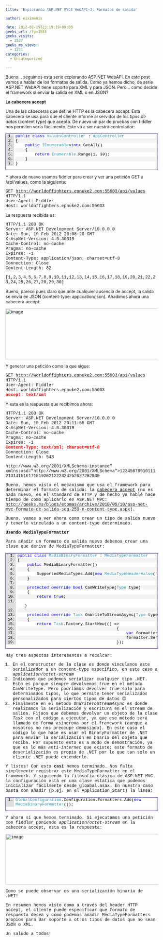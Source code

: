```yaml
---
title: 'Explorando ASP.NET MVC4 WebAPI–3: Formatos de salida'

author: eiximenis

date: 2012-02-19T23:19:19+00:00
geeks_url: /?p=1588
geeks_visits:
  - 2527
geeks_ms_views:
  - 1231
categories:
  - Uncategorized

---
```

Bueno… seguimos esta serie explorando ASP.NET WebAPI. En este post vamos a hablar de los formatos de salida. Como ya hemos dicho, de serie ASP.NET WebAPI tiene soporte para XML y para JSON. Pero… como decide el framework si enviar la salida en XML o en JSON?

<!--more-->

**La cabecera accept**

Una de las cabeceras que define HTTP es la cabecera accept. Esta cabecera se usa para que el cliente informe al servidor de los _tipos de datos_ (content type) que acepta. De nuevo un par de pruebas con fiddler nos permiten verlo fácilmente. Este va a ser nuestro controlador:

<div style="border-bottom: #000080 1px solid; border-left: #000080 1px solid; font-family: &#39;Courier New&#39;, courier, monospace; color: #000; font-size: 10pt; border-top: #000080 1px solid; border-right: #000080 1px solid">
  <div style="background: #ddd; max-height: 300px; overflow: auto">
    <ol style="padding-bottom: 0px; margin: 0px 0px 0px 2em; padding-left: 5px; padding-right: 0px; white-space: nowrap; background: #ffffff; padding-top: 0px">
      <li>
        <span style="color: #0000ff">public</span> <span style="color: #0000ff">class</span> <span style="color: #2b91af">ValuesController</span> : <span style="color: #2b91af">ApiController</span>
      </li>
      <li style="background: #f3f3f3">
        {
      </li>
      <li>
        &#160;&#160;&#160; <span style="color: #0000ff">public</span> <span style="color: #2b91af">IEnumerable</span><<span style="color: #0000ff">int</span>> GetAll()
      </li>
      <li style="background: #f3f3f3">
        &#160;&#160;&#160; {
      </li>
      <li>
        &#160;&#160;&#160;&#160;&#160;&#160;&#160; <span style="color: #0000ff">return</span> <span style="color: #2b91af">Enumerable</span>.Range(1, 30);
      </li>
      <li style="background: #f3f3f3">
        &#160;&#160;&#160; }
      </li>
      <li>
        }
      </li>
    </ol>
  </div></p>
</div>

Y ahora de nuevo usamos fiddler para crear y ver una petición GET a /api/values, como la siguiente:

<font face="Courier New">GET </font>[<font face="Courier New">http://worldoffighters.epnuke2.com:55603/api/values</font>][1] <font face="Courier New">HTTP/1.1 <br />User-Agent: Fiddler <br />Host: worldoffighters.epnuke2.com:55603</font>

La respuesta recibida es:

<font face="Courier New">HTTP/1.1 200 OK <br />Server: ASP.NET Development Server/10.0.0.0 <br />Date: Sun, 19 Feb 2012 20:08:20 GMT <br />X-AspNet-Version: 4.0.30319 <br />Cache-Control: no-cache <br />Pragma: no-cache <br />Expires: -1 <br />Content-Type: application/json; charset=utf-8 <br />Connection: Close <br />Content-Length: 82</font>

<font face="Courier New">[1,2,3,4,5,6,7,8,9,10,11,12,13,14,15,16,17,18,19,20,21,22,23,24,25,26,27,28,29,30]</font>

Bueno, parece pues claro que ante cualquier ausencia de accept, la salida se envía en JSON (content-type: application/json). Añadimos ahora una cabecera accept:

[<img style="background-image: none; border-right-width: 0px; padding-left: 0px; padding-right: 0px; display: inline; border-top-width: 0px; border-bottom-width: 0px; border-left-width: 0px; padding-top: 0px" title="image" border="0" alt="image" src="http://geeks.ms/cfs-file.ashx/__key/CommunityServer.Blogs.Components.WeblogFiles/etomas/image_5F00_thumb_5F00_533E248C.png" width="644" height="167" />][2]

Y generar una petición como la que sigue:

<font face="Courier New">GET </font>[<font face="Courier New">http://worldoffighters.epnuke2.com:55603/api/values</font>][1] <font face="Courier New">HTTP/1.1 <br />User-Agent: Fiddler <br />Host: worldoffighters.epnuke2.com:55603 <br /><strong><font color="#ff0000">accept: text/xml</font></strong></font>

Y esta es la respuesta que recibimos ahora:

<font face="Courier New">HTTP/1.1 200 OK <br />Server: ASP.NET Development Server/10.0.0.0 <br />Date: Sun, 19 Feb 2012 20:11:55 GMT <br />X-AspNet-Version: 4.0.30319 <br />Cache-Control: no-cache <br />Pragma: no-cache <br />Expires: -1 <br /><strong><font color="#ff0000">Content-Type: text/xml; charset=utf-8</font></strong> <br />Connection: Close <br />Content-Length: 543</font>

<p style="word-wrap: break-word">
  <font face="Courier New"><?xml version="1.0" encoding="utf-8"?><ArrayOfInt xmlns:xsi="</font><a href="http://www.w3.org/2001/XMLSchema-instance&quot;"><font face="Courier New">http://www.w3.org/2001/XMLSchema-instance"</font></a><font face="Courier New"> xmlns:xsd="http://www.w3.org/2001/XMLSchema"><int>1</int><int>2</int><int>3</int><int>4</int><int>5</int><int>6</int><int>7</int><int>8</int><int>9</int><int>10</int><int>11</int><int>12</int><int>13</int><int>14</int><int>15</int><int>16</int><int>17</int><int>18</int><int>19</int><int>20</int><int>21</int><int>22</int><int>23</int><int>24</int><int>25</int><int>26</int><int>27</int><int>28</int><int>29</int><int>30</int></ArrayOfInt></font>
</p>

Bueno, hemos visto el mecanismo que usa el framework para determinar el formato de salida: la [cabecera accept][3] (no es nada nuevo, es el standard de HTTP y de hecho ya hablé hace tiempo de como aplicarlo en ASP.NET MVC: <http://geeks.ms/blogs/etomas/archive/2010/09/10/asp-net-mvc-formato-de-salida-seg-250-n-content-type.aspx>).

Bueno, vamos a ver ahora como crear un tipo de salida nuevo y tenerlo vinculado a un content-type determinado.

**Usando MediaTypeFormatter**

Para añadir un formato de salida nuevo debemos crear una clase que derive de MediaTypeFormatter:

<div style="border-bottom: #000080 1px solid; border-left: #000080 1px solid; font-family: &#39;Courier New&#39;, courier, monospace; color: #000; font-size: 10pt; border-top: #000080 1px solid; border-right: #000080 1px solid">
  <div style="background: #ddd; max-height: 300px; overflow: auto">
    <ol style="padding-bottom: 0px; margin: 0px 0px 0px 2.5em; padding-left: 5px; padding-right: 0px; white-space: nowrap; background: #ffffff; padding-top: 0px">
      <li>
        <span style="color: #0000ff">public</span> <span style="color: #0000ff">class</span> <span style="color: #2b91af">MediaBinaryFormatter</span> : <span style="color: #2b91af">MediaTypeFormatter</span>
      </li>
      <li style="background: #f3f3f3">
        {
      </li>
      <li>
        &#160;&#160;&#160; <span style="color: #0000ff">public</span> MediaBinaryFormatter()
      </li>
      <li style="background: #f3f3f3">
        &#160;&#160;&#160; {
      </li>
      <li>
        &#160;&#160;&#160;&#160;&#160;&#160;&#160; SupportedMediaTypes.Add(<span style="color: #0000ff">new</span> <span style="color: #2b91af">MediaTypeHeaderValue</span>(<span style="color: #a31515">"application/octet-stream"</span>));
      </li>
      <li style="background: #f3f3f3">
        &#160;&#160;&#160; }
      </li>
      <li>
        &#160;
      </li>
      <li style="background: #f3f3f3">
        &#160;&#160;&#160; <span style="color: #0000ff">protected</span> <span style="color: #0000ff">override</span> <span style="color: #0000ff">bool</span> CanWriteType(<span style="color: #2b91af">Type</span> type)
      </li>
      <li>
        &#160;&#160;&#160; {
      </li>
      <li style="background: #f3f3f3">
        &#160;&#160;&#160;&#160;&#160;&#160;&#160; <span style="color: #0000ff">return</span> <span style="color: #0000ff">true</span>;
      </li>
      <li>
        &#160;<br /> &#160;&#160; }
      </li>
      <li style="background: #f3f3f3">
        &#160;
      </li>
      <li>
        &#160;&#160;&#160; <span style="color: #0000ff">protected</span> <span style="color: #0000ff">override</span> <span style="color: #2b91af">Task</span> OnWriteToStreamAsync(<span style="color: #2b91af">Type</span> type, <span style="color: #0000ff">object</span> value, System.IO.<span style="color: #2b91af">Stream</span> stream, <span style="color: #2b91af">HttpContentHeaders</span> contentHeaders, <span style="color: #2b91af">FormatterContext</span> formatterContext, System.Net.<span style="color: #2b91af">TransportContext</span> transportContext)
      </li>
      <li style="background: #f3f3f3">
        &#160;&#160;&#160; {
      </li>
      <li>
        &#160;&#160;&#160;&#160;&#160;&#160;&#160; <span style="color: #0000ff">return</span> <span style="color: #2b91af">Task</span>.Factory.StartNew(() =>
      </li>
      <li style="background: #f3f3f3">
        &#160;&#160;&#160;&#160;&#160;&#160;&#160;&#160;&#160;&#160;&#160;&#160;&#160;&#160;&#160;&#160;&#160;&#160;&#160;&#160;&#160;&#160;&#160;&#160;&#160;&#160;&#160;&#160;&#160;&#160;&#160;&#160;&#160;&#160;&#160;&#160;&#160;&#160;&#160;&#160; {
      </li>
      <li>
        &#160;&#160;&#160;&#160;&#160;&#160;&#160;&#160;&#160;&#160;&#160;&#160;&#160;&#160;&#160;&#160;&#160;&#160;&#160;&#160;&#160;&#160;&#160;&#160;&#160;&#160;&#160;&#160;&#160;&#160;&#160;&#160;&#160;&#160;&#160;&#160;&#160;&#160;&#160;&#160;&#160;&#160;&#160;&#160; <span style="color: #0000ff">var</span> formatter = <span style="color: #0000ff">new</span> <span style="color: #2b91af">BinaryFormatter</span>();
      </li>
      <li style="background: #f3f3f3">
        &#160;&#160;&#160;&#160;&#160;&#160;&#160;&#160;&#160;&#160;&#160;&#160;&#160;&#160;&#160;&#160;&#160;&#160;&#160;&#160;&#160;&#160;&#160;&#160;&#160;&#160;&#160;&#160;&#160;&#160;&#160;&#160;&#160;&#160;&#160;&#160;&#160;&#160;&#160;&#160;&#160;&#160;&#160;&#160; formatter.Serialize(stream, value);
      </li>
      <li>
        &#160;&#160;&#160;&#160;&#160;&#160;&#160;&#160;&#160;&#160;&#160;&#160;&#160;&#160;&#160;&#160;&#160;&#160;&#160;&#160;&#160;&#160;&#160;&#160;&#160;&#160;&#160;&#160;&#160;&#160;&#160;&#160;&#160;&#160;&#160;&#160;&#160;&#160;&#160;&#160; });
      </li>
      <li style="background: #f3f3f3">
        &#160;&#160;&#160; }&#160;&#160;&#160;
      </li>
      <li>
        }
      </li>
    </ol>
  </div></p>
</div>

Hay tres aspectos interesantes a recalcar:

  1. En el constructor de la clase es donde vinculamos este serializador a un content-type específico, en este caso a _application/octet-stream_ 
  2. Indicamos que podemos serializar cualquier tipo .NET. Esto es porque siempre devolvemos _true_ en el método CanWriteType. Pero podríamos devolver _true_ solo para determinados tipos, lo que permite tener serializados personalizados para ciertos tipos de datos 😉 
  3. Finalmente en el método _OnWriteToStreamAsync_ es donde realizamos la serialización y escritura en el stream de salida. Fijaos que debemos devolver un objeto de la clase _Task_ con el código a ejecutar, ya que ese método será llamado de forma asíncrona por el framework (aunque a nosotros no nos preocupe demasiado). En este caso el código lo que hace es usar el BinaryFormatter de .NET para enviar la serialización en bnario del objeto que reciba. Por supuesto esto es a modo de demostración, ya que es lo más _anti-internet_ que existe: este formato de deserialización es propio de .NET por lo que tan solo un cliente .NET puede entenderlo. 

Y listos! Con esto **casi** hemos terminado… Nos falta simplemente registrar este MediaTypeFormatter en el framework. Y siguiendo la filosofía clásica de ASP.NET MVC la configuración está en una clase estática que podemos inicializar fácilmente desde gloabal.asax. En nuestro caso basta con añadir (p.ej. en el Application_Start) la línea:

<div style="border-bottom: #000080 1px solid; border-left: #000080 1px solid; font-family: &#39;Courier New&#39;, courier, monospace; color: #000; font-size: 10pt; border-top: #000080 1px solid; border-right: #000080 1px solid">
  <div style="background: #ddd; max-height: 300px; overflow: auto">
    <ol style="padding-bottom: 0px; margin: 0px 0px 0px 2em; padding-left: 5px; padding-right: 0px; background: #ffffff; padding-top: 0px">
      <li>
        <span style="color: #2b91af">GlobalConfiguration</span>.Configuration.Formatters.Add(<span style="color: #0000ff">new</span> <span style="color: #2b91af">MediaBinaryFormatter</span>());
      </li>
    </ol>
  </div></p>
</div>

Y ahora sí que hemos terminado. Si ejecutamos una petición con fiddler poniendo _application/octet-stream_ en la cabecera accept, esta es la respuesta:

[<img style="background-image: none; border-bottom: 0px; border-left: 0px; padding-left: 0px; padding-right: 0px; display: inline; border-top: 0px; border-right: 0px; padding-top: 0px" title="image" border="0" alt="image" src="http://geeks.ms/cfs-file.ashx/__key/CommunityServer.Blogs.Components.WeblogFiles/etomas/image_5F00_thumb_5F00_14A8B119.png" width="644" height="166" />][4]

Como se puede observar es una serialización binaria de .NET!

En resumen hemos visto como a través del header HTTP accept, el cliente puede especificar que formato de respuesta desea y como podemos añadir MediaTypeFormatters propios para dar soporte a otros tipos de datos que no sean JSON o XML.

Un saludo a todos!

 [1]: http://worldoffighters.epnuke2.com:55603/api/values
 [2]: http://geeks.ms/cfs-file.ashx/__key/CommunityServer.Blogs.Components.WeblogFiles/etomas/image_5F00_60187AAA.png
 [3]: http://www.w3.org/Protocols/rfc2616/rfc2616-sec14.html
 [4]: http://geeks.ms/cfs-file.ashx/__key/CommunityServer.Blogs.Components.WeblogFiles/etomas/image_5F00_6F8B66AC.png